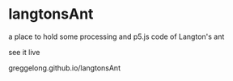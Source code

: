 # langtonsAnt
a place to hold some processing and p5.js code of Langton's ant

see it live

greggelong.github.io/langtonsAnt
